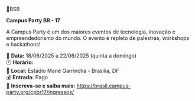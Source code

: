 📍BSB

**Campus Party BR - 17**

A Campus Party é um dos maiores eventos de tecnologia, inovação e empreendedorismo do mundo. O evento é repleto de palestras, workshops e hackathons!

📅 **Data:** 18/06/2025 a 22/06/2025 (quinta a domingo)  
🕙 **Horário:**  
📍 **Local:** Estádio Mané Garrincha - Brasília, DF  
💰 **Entrada:** Pago  
🔗 **Inscreva-se e saiba mais:** https://brasil.campus-party.org/cpbr17/ingressos/